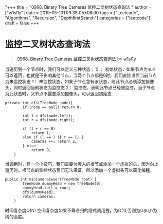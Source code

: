 "+++
title = "0968. Binary Tree Cameras 监控二叉树状态查询法 "
author = ["w1sl1y"]
date = 2019-05-13T09:38:05+08:00
tags = ["Leetcode", "Algorithms", "Recursion", "DepthfirstSearch"]
categories = ["leetcode"]
draft = false
+++

# 监控二叉树状态查询法

> [0968. Binary Tree Cameras](https://leetcode-cn.com/problems/binary-tree-cameras/)
> [监控二叉树状态查询法](https://leetcode-cn.com/problems/binary-tree-cameras/solution/jian-kong-er-cha-shu-zhuang-tai-cha-xun-fa-by-w1sl/) by [w1sl1y](https://leetcode-cn.com/u/w1sl1y/)

当遍历到一个节点时，我们可以定义三种状态：
0 ： 初始状态，如果节点为null可以返回，也就是不影响其他节点，当两个节点都是0时，我们直接设置当前节点为未监控状态
1： 未监控状态，如果子节点含有该状态，则此节点必须添加摄像头，同时返回当前状态为监控态
2： 监控态，表明此节点已经被监控，当子节点为此状态时，父节点不需要添加摄像头，可以返回初始态

```
private int dfs(TreeNode node){
        if (node == null) return 0;

        int l = dfs(node.left);
        int r = dfs(node.right);

        if (l + r == 0)  
            return 1;
        else if (l == 1 || r == 1) {
            cameras ++; return 2;
        } else  
            return 0;
    }
```
当调用时，有一个小技巧，我们需要为传入的根节点添加一个虚拟的头，因为向上遍历时，根节点的监控状态我们无法保证，所以添加一个虚拟头可以简化编程。
```
public int minCameraCover(TreeNode root) {
        TreeNode dummyHead = new TreeNode(0);
        dummyHead.left = root;
        dfs(dummyHead);
        return cameras;
    }
```

时间复杂度O(N)
空间复杂度如果不算递归的隐式调用栈，为O(1),否则为O(h),h为树的高度。